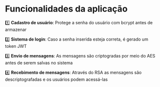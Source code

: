 # Funcionalidades da aplicação 

1️⃣ **Cadastro de usuário**:
Protege a senha do usuário com bcrypt antes de armazenar<br>

2️⃣ **Sistema de login**: Caso a senha inserida esteja correta, é gerado um token JWT<br>

3️⃣ **Envio de mensagens**: As mensagens são criptogradas por meio do AES antes de serem salvas no sistema<br>

4️⃣ **Recebimento de mensagens**: Através do RSA as mensagens são descriptografadas e os usuários podem acessá-las




